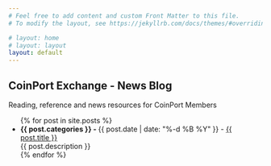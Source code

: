 ```yaml
---
# Feel free to add content and custom Front Matter to this file.
# To modify the layout, see https://jekyllrb.com/docs/themes/#overriding-theme-defaults

# layout: home
# layout: layout
layout: default
---
```


## CoinPort Exchange - News Blog

Reading, reference and news resources for CoinPort Members
    <script>
      document.write('<br />' + document.location + '<br />');
      const queryString = window.location.search;
      const urlParams = new URLSearchParams(queryString);
      const theme = urlParams.get('theme');
      const className = theme=='dark-mode'?'dark-mode':'light-mode';
      document.body.classList.toggle(className);
      console.log(theme);
    </script>
<ul>
  {% for post in site.posts %}
    <li>
      <b>{{ post.categories }} - </b> {{ post.date  | date: "%-d %B %Y" }} - <a href="{{ post.url }}?theme= + ${theme}">{{ post.title }}</a><br />
      {{ post.description }}<br />
    </li>
  {% endfor %}
</ul>
